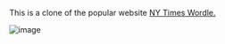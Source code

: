 This is a clone of the popular website [NY Times Wordle.](https://www.nytimes.com/games/wordle/index.html)







![image](https://user-images.githubusercontent.com/78466559/177010476-1986c7fb-b9c3-408f-9f15-12bd6f762088.png)

